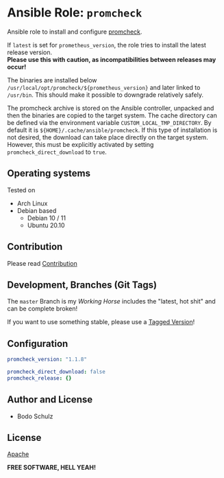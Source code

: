 
# Ansible Role:  `promcheck`

Ansible role to install and configure [promcheck](https://github.com/cbrgm/promcheck).

If `latest` is set for `prometheus_version`, the role tries to install the latest release version.  
**Please use this with caution, as incompatibilities between releases may occur!**

The binaries are installed below `/usr/local/opt/promcheck/${prometheus_version}` and later linked to `/usr/bin`. 
This should make it possible to downgrade relatively safely.

The promcheck archive is stored on the Ansible controller, unpacked and then the binaries are copied to the target system.
The cache directory can be defined via the environment variable `CUSTOM_LOCAL_TMP_DIRECTORY`. 
By default it is `${HOME}/.cache/ansible/promcheck`.
If this type of installation is not desired, the download can take place directly on the target system. 
However, this must be explicitly activated by setting `promcheck_direct_download` to `true`.

## Operating systems

Tested on

* Arch Linux
* Debian based
    - Debian 10 / 11
    - Ubuntu 20.10

## Contribution

Please read [Contribution](CONTRIBUTING.md)

## Development,  Branches (Git Tags)

The `master` Branch is my *Working Horse* includes the "latest, hot shit" and can be complete broken!

If you want to use something stable, please use a [Tagged Version](https://github.com/bodsch/ansible-promcheck/tags)!

## Configuration

```yaml
promcheck_version: "1.1.8"

promcheck_direct_download: false
promcheck_release: {}
```

## Author and License

- Bodo Schulz

## License

[Apache](LICENSE)

**FREE SOFTWARE, HELL YEAH!**
